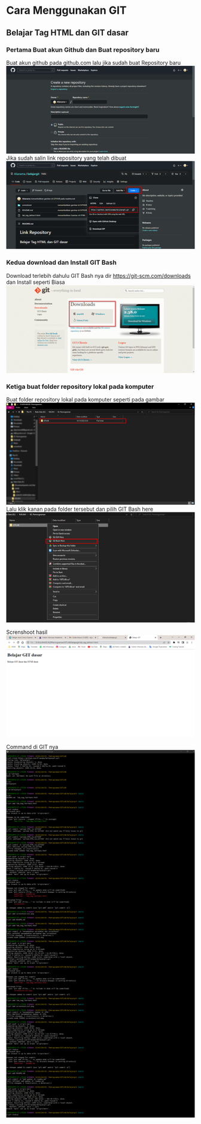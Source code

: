 # Cara Menggunakan GIT
## Belajar Tag HTML dan GIT dasar


### Pertama Buat akun Github dan Buat repository baru
Buat akun github pada github.com lalu jika sudah buat Repository baru
![Gambar 0](screnshoot/ss3.png)
Jika sudah salin link repository yang telah dibuat
![Gambar 1](screnshoot/ss4.png)
### Kedua download dan Install GIT Bash 
Download terlebih dahulu GIT Bash nya dir https://git-scm.com/downloads dan Install seperti Biasa
![Gambar 2](screnshoot/ss5.png)
### Ketiga buat folder repository lokal pada komputer 
Buat folder repository lokal pada komputer seperti pada gambar 
![Gambar 3](screnshoot/ss6.png)
Lalu klik kanan pada folder tersebut dan pilih GIT Bash here
![Gambar 4](screnshoot/ss7.png)

Screnshoot hasil
![Gambar 100](screnshoot/ss1.png)

Command di GIT nya
![Gambar 1001](screnshoot/ss2.png)